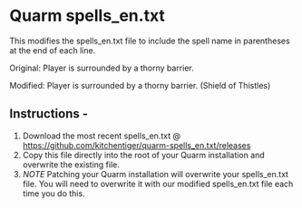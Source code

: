 # Quarm spells_en.txt

This modifies the spells_en.txt file to include the spell name in parentheses at the end of each line.

Original: Player is surrounded by a thorny barrier. 

Modified: Player is surrounded by a thorny barrier. (Shield of Thistles)

## Instructions -

1. Download the most recent spells_en.txt @ https://github.com/kitchentiger/quarm-spells_en.txt/releases
2. Copy this file directly into the root of your Quarm installation and overwrite the existing file.
3. *NOTE* Patching your Quarm installation will overwrite your spells_en.txt file. You will need to overwrite it with our modified spells_en.txt file each time you do this.